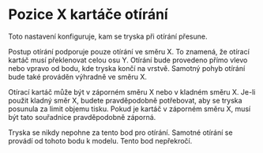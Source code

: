 Pozice X kartáče otírání
====
Toto nastavení konfiguruje, kam se tryska při otírání přesune.

Postup otírání podporuje pouze otírání ve směru X. To znamená, že otírací kartáč musí překlenovat celou osu Y. Otírání bude provedeno přímo vlevo nebo vpravo od bodu, kde tryska končí na vrstvě. Samotný pohyb otírání bude také prováděn výhradně ve směru X.

Otírací kartáč může být v záporném směru X nebo v kladném směru X. Je-li použit kladný směr X, budete pravděpodobně potřebovat, aby se tryska posunula za limit objemu tisku. Pokud je kartáč v záporném směru X, musí být tato souřadnice pravděpodobně záporná.

Tryska se nikdy nepohne za tento bod pro otírání. Samotné otírání se provádí od tohoto bodu k modelu. Tento bod nepřekročí.
